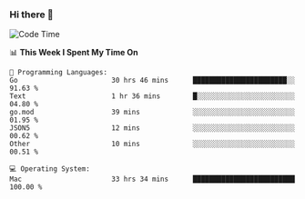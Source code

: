 ### Hi there 👋

<!--
**CrazyCollin/crazycollin** is a ✨ _special_ ✨ repository because its `README.md` (this file) appears on your GitHub profile.

Here are some ideas to get you started:

- 🔭 I’m currently working on ...
- 🌱 I’m currently learning ...
- 👯 I’m looking to collaborate on ...
- 🤔 I’m looking for help with ...
- 💬 Ask me about ...
- 📫 How to reach me: ...
- 😄 Pronouns: ...
- ⚡ Fun fact: ...
-->

<!--START_SECTION:waka-->
![Code Time](http://img.shields.io/badge/Code%20Time-5%2C591%20hrs%201%20min-blue)

📊 **This Week I Spent My Time On** 

```text
💬 Programming Languages: 
Go                       30 hrs 46 mins      ███████████████████████░░   91.63 % 
Text                     1 hr 36 mins        █░░░░░░░░░░░░░░░░░░░░░░░░   04.80 % 
go.mod                   39 mins             ░░░░░░░░░░░░░░░░░░░░░░░░░   01.95 % 
JSON5                    12 mins             ░░░░░░░░░░░░░░░░░░░░░░░░░   00.62 % 
Other                    10 mins             ░░░░░░░░░░░░░░░░░░░░░░░░░   00.51 % 

💻 Operating System: 
Mac                      33 hrs 34 mins      █████████████████████████   100.00 % 
```


<!--END_SECTION:waka-->
